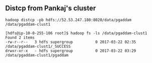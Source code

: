 ## Distcp from Pankaj's cluster

	hadoop distcp -pb hdfs://52.53.247.180:8020/data/pgaddam /data/pgaddam-clust1
	
	[hdfs@ip-10-0-255-106 root]$ hadoop fs -ls /data/pgaddam-clust1
	Found 2 items
	-rw-r--r--   3 hdfs supergroup          0 2017-03-22 02:35 /data/pgaddam-clust1/_SUCCESS
	drwxr-xr-x   - hdfs supergroup          0 2017-03-22 03:29 /data/pgaddam-clust1/pgaddam
	
	
